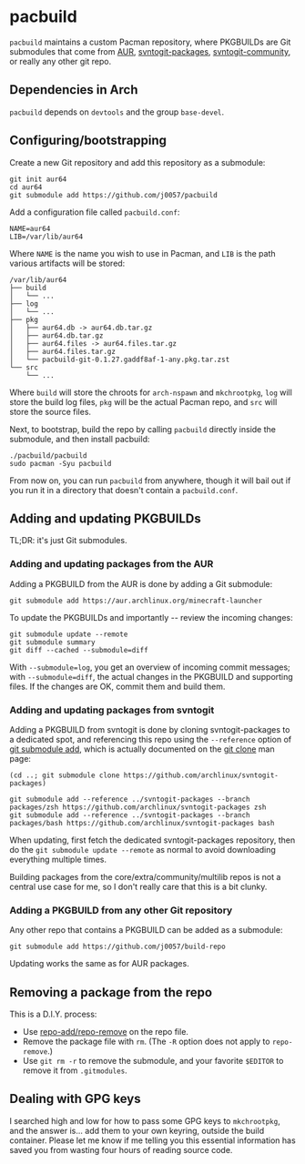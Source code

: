 # pacbuild

`pacbuild` maintains a custom Pacman repository, where PKGBUILDs are Git
submodules that come from [AUR][aur], [svntogit-packages][sgp],
[svntogit-community][sgc], or really any other git repo.

[aur]: https://aur.archlinux.org/
[sgp]: https://github.com/archlinux/svntogit-packages
[sgc]: https://github.com/archlinux/svntogit-community

## Dependencies in Arch

`pacbuild` depends on `devtools` and the group `base-devel`. 

## Configuring/bootstrapping

Create a new Git repository and add this repository as a submodule:

    git init aur64
    cd aur64
    git submodule add https://github.com/j0057/pacbuild

Add a configuration file called `pacbuild.conf`:

    NAME=aur64
    LIB=/var/lib/aur64

Where `NAME` is the name you wish to use in Pacman, and `LIB` is the path
various artifacts will be stored:

    /var/lib/aur64
    ├── build
    │   └── ...
    ├── log
    │   └── ...
    ├── pkg
    │   ├── aur64.db -> aur64.db.tar.gz
    │   ├── aur64.db.tar.gz
    │   ├── aur64.files -> aur64.files.tar.gz
    │   ├── aur64.files.tar.gz
    │   └── pacbuild-git-0.1.27.gaddf8af-1-any.pkg.tar.zst
    └── src
        └── ...

Where `build` will store the chroots for `arch-nspawn` and `mkchrootpkg`, `log`
will store the build log files, `pkg` will be the actual Pacman repo, and `src`
will store the source files.

Next, to bootstrap, build the repo by calling `pacbuild` directly inside the
submodule, and then install pacbuild:

    ./pacbuild/pacbuild
    sudo pacman -Syu pacbuild

From now on, you can run `pacbuild` from anywhere, though it will bail out if
you run it in a directory that doesn't contain a `pacbuild.conf`.

## Adding and updating PKGBUILDs

TL;DR: it's just Git submodules.

### Adding and updating packages from the AUR

Adding a PKGBUILD from the AUR is done by adding a Git submodule:

    git submodule add https://aur.archlinux.org/minecraft-launcher

To update the PKGBUILDs and importantly -- review the incoming changes:

    git submodule update --remote
    git submodule summary 
    git diff --cached --submodule=diff

With `--submodule=log`, you get an overview of incoming commit messages; with
`--submodule=diff`, the actual changes in the PKGBUILD and supporting files.
If the changes are OK, commit them and build them.

### Adding and updating packages from svntogit

Adding a PKGBUILD from svntogit is done by cloning svntogit-packages
to a dedicated spot, and referencing this repo using the `--reference`
option of [git submodule add][gs], which is actually documented
on the [git clone][gc] man page:

    (cd ..; git submodule clone https://github.com/archlinux/svntogit-packages)

    git submodule add --reference ../svntogit-packages --branch packages/zsh https://github.com/archlinux/svntogit-packages zsh
    git submodule add --reference ../svntogit-packages --branch packages/bash https://github.com/archlinux/svntogit-packages bash

When updating, first fetch the dedicated svntogit-packages repository, then
do the `git submodule update --remote` as normal to avoid downloading everything
multiple times.

Building packages from the core/extra/community/multilib repos is not a central
use case for me, so I don't really care that this is a bit clunky.

[gs]: https://git-scm.com/docs/git-submodule
[gc]: https://git-scm.com/docs/git-clone

### Adding a PKGBUILD from any other Git repository

Any other repo that contains a PKGBUILD can be added as a submodule:

    git submodule add https://github.com/j0057/build-repo

Updating works the same as for AUR packages.

## Removing a package from the repo

This is a D.I.Y. process:

- Use [repo-add/repo-remove][ra] on the repo file.
- Remove the package file with `rm`. (The `-R` option does not apply to
  `repo-remove`.)
- Use `git rm -r` to remove the submodule, and your favorite `$EDITOR` to
  remove it from `.gitmodules`.

[ra]: https://man.archlinux.org/man/repo-add.8.en

## Dealing with GPG keys

I searched high and low for how to pass some GPG keys to `mkchrootpkg`, and the
answer is... add them to your own keyring, outside the build container. Please
let me know if me telling you this essential information has saved you from
wasting four hours of reading source code.
